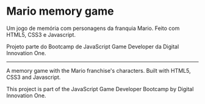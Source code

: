 # Mario memory game

Um jogo de memória com personagens da franquia Mario. Feito com HTML5, CSS3 e Javascript.

Projeto parte do Bootcamp de JavaScript Game Developer da Digital Innovation One.

---------------------------------------------------------------------

A memory game with the Mario franchise's characters. Built with HTML5, CSS3 and Javascript.

This project is part of the JavaScript Game Developer Bootcamp by Digital Innovation One.
